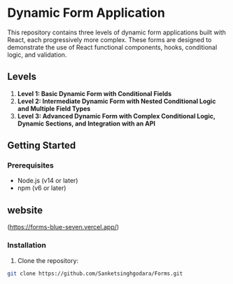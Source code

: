 # Dynamic Form Application

This repository contains three levels of dynamic form applications built with React, each progressively more complex. These forms are designed to demonstrate the use of React functional components, hooks, conditional logic, and validation.

## Levels

1. **Level 1: Basic Dynamic Form with Conditional Fields**
2. **Level 2: Intermediate Dynamic Form with Nested Conditional Logic and Multiple Field Types**
3. **Level 3: Advanced Dynamic Form with Complex Conditional Logic, Dynamic Sections, and Integration with an API**

## Getting Started

### Prerequisites

- Node.js (v14 or later)
- npm (v6 or later)

## website
(https://forms-blue-seven.vercel.app/)

### Installation

1. Clone the repository:

```bash
git clone https://github.com/Sanketsinghgodara/Forms.git
